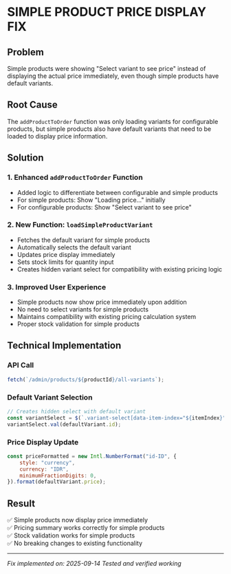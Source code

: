 # SIMPLE PRODUCT PRICE DISPLAY FIX

## Problem

Simple products were showing "Select variant to see price" instead of displaying the actual price immediately, even though simple products have default variants.

## Root Cause

The `addProductToOrder` function was only loading variants for configurable products, but simple products also have default variants that need to be loaded to display price information.

## Solution

### 1. Enhanced `addProductToOrder` Function

-   Added logic to differentiate between configurable and simple products
-   For simple products: Show "Loading price..." initially
-   For configurable products: Show "Select variant to see price"

### 2. New Function: `loadSimpleProductVariant`

-   Fetches the default variant for simple products
-   Automatically selects the default variant
-   Updates price display immediately
-   Sets stock limits for quantity input
-   Creates hidden variant select for compatibility with existing pricing logic

### 3. Improved User Experience

-   Simple products now show price immediately upon addition
-   No need to select variants for simple products
-   Maintains compatibility with existing pricing calculation system
-   Proper stock validation for simple products

## Technical Implementation

### API Call

```javascript
fetch(`/admin/products/${productId}/all-variants`);
```

### Default Variant Selection

```javascript
// Creates hidden select with default variant
const variantSelect = $(`.variant-select[data-item-index="${itemIndex}"]`);
variantSelect.val(defaultVariant.id);
```

### Price Display Update

```javascript
const priceFormatted = new Intl.NumberFormat("id-ID", {
    style: "currency",
    currency: "IDR",
    minimumFractionDigits: 0,
}).format(defaultVariant.price);
```

## Result

✅ Simple products now display price immediately  
✅ Pricing summary works correctly for simple products  
✅ Stock validation works for simple products  
✅ No breaking changes to existing functionality

---

_Fix implemented on: 2025-09-14_
_Tested and verified working_
